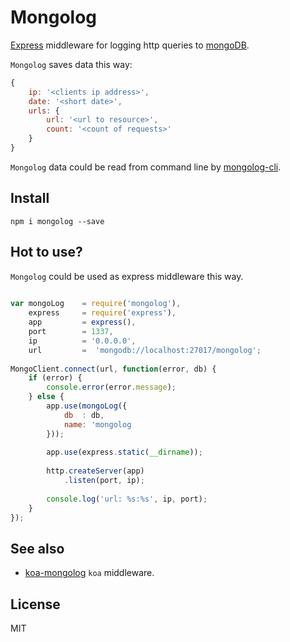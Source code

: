 Mongolog
=======

[Express](http://expressjs.com "Express") middleware for logging http queries to [mongoDB](http://mongodb.org "MongoDB").

`Mongolog` saves data this way:

```js
{
    ip: '<clients ip address>',
    date: '<short date>',
    urls: {
        url: '<url to resource>',
        count: '<count of requests>'
    }
}
```

`Mongolog` data could be read from command line by [mongolog-cli](https://github.com/coderaiser/node-mongolog-cli "mongolog-cli").

## Install

`npm i mongolog --save`

## Hot to use?

`Mongolog` could be used as express middleware this way.

```js
    
var mongoLog    = require('mongolog'),
    express     = require('express'),
    app         = express(),
    port        = 1337,
    ip          = '0.0.0.0',
    url         =  'mongodb://localhost:27017/mongolog';
    
MongoClient.connect(url, function(error, db) {
    if (error) {
        console.error(error.message);
    } else {
        app.use(mongoLog({
            db  : db,
            name: 'mongolog
        }));
        
        app.use(express.static(__dirname));
        
        http.createServer(app)
            .listen(port, ip);
        
        console.log('url: %s:%s', ip, port);
    }
});
```

## See also

- [koa-mongolog](https://github.com/coderaiser/koa-mongolog "Koa-mongolog") `koa` middleware.

## License

MIT


